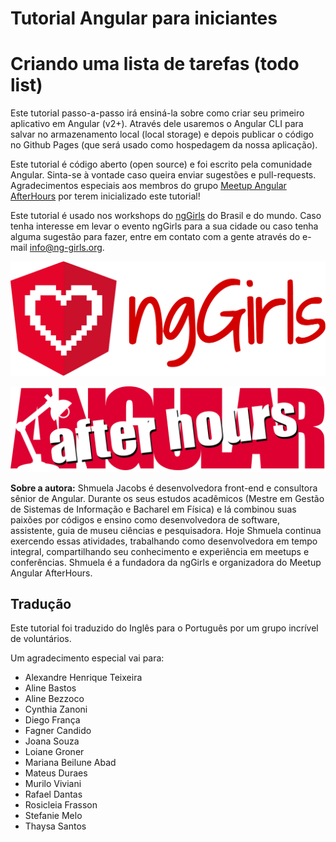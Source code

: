 # Tutorial Angular para iniciantes 

# Criando uma lista de tarefas (todo list) 

Este tutorial passo-a-passo irá ensiná-la sobre como criar seu primeiro aplicativo em Angular (v2+). Através dele usaremos o Angular CLI para salvar no armazenamento local (local storage) e depois publicar o código no Github Pages (que será usado como hospedagem da nossa aplicação).

Este tutorial é código aberto (open source) e foi escrito pela comunidade Angular. Sinta-se à vontade caso queira enviar sugestões e pull-requests. Agradecimentos especiais aos membros do grupo [Meetup Angular AfterHours](http://www.meetup.com/Angular-AfterHours/events/235151422/) por terem inicializado este tutorial! 

Este tutorial é usado nos workshops do [ngGirls](http://ng-girls.org) do Brasil e do mundo. Caso tenha interesse em levar o evento ngGirls para a sua cidade ou caso tenha alguma sugestão para fazer, entre em contato com a gente através do e-mail [info@ng-girls.org](/mailto:info@ng-girls.org).

![](/assets/ngGirls%20banner%20transparent.png)

![](/assets/slogen.png)

**Sobre a autora:** Shmuela Jacobs é desenvolvedora front-end e consultora sênior de Angular. 
Durante os seus estudos acadêmicos \(Mestre em Gestão de Sistemas de Informação e Bacharel em Física\) e lá combinou suas paixões por códigos e ensino como desenvolvedora de software, assistente, guia de museu ciências e 
pesquisadora. Hoje Shmuela continua exercendo essas atividades, trabalhando como desenvolvedora em tempo integral, compartilhando seu conhecimento e experiência em meetups e conferências. Shmuela é a fundadora da ngGirls e organizadora do Meetup Angular AfterHours.

## Tradução

Este tutorial foi traduzido do Inglês para o Português por um grupo incrível de voluntários.

Um agradecimento especial vai para:

* Alexandre Henrique Teixeira
* Aline Bastos
* Aline Bezzoco
* Cynthia Zanoni
* Diego França
* Fagner Candido
* Joana Souza
* Loiane Groner
* Mariana Beilune Abad
* Mateus Duraes
* Murilo Viviani
* Rafael Dantas
* Rosicleia Frasson
* Stefanie Melo
* Thaysa Santos
